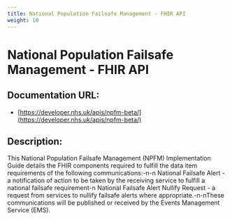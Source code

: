 ```yaml
---
title: National Population Failsafe Management - FHIR API
weight: 10
---
```


# National Population Failsafe Management - FHIR API

## Documentation URL:
 - [https://developer.nhs.uk/apis/npfm-beta/](https://developer.nhs.uk/apis/npfm-beta/)

## Description:
This National Population Failsafe Management (NPFM) Implementation Guide details the FHIR components required to fulfill the data item requirements of the following communications:-n-n    National Failsafe Alert - a notification of action to be taken by the receiving service to fulfill a national failsafe requirement-n    National Failsafe Alert Nullify Request - a request from services to nullify failsafe alerts where appropriate.-n-nThese communications will be published or received by the Events Management Service (EMS).


